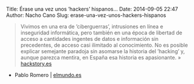 Title: Érase una vez unos ’hackers’ hispanos...
Date: 2014-09-05 22:47
Author: Nacho Cano
Slug: erase-una-vez-unos-hackers-hispanos

> Vivimos en una era de ’ciberguerras’, intrusiones en línea e
> inseguridad informática, pero también en una época de libertad de
> acceso a cantidades ingentes de datos e información sin precedentes,
> de acceso casi ilimitado al conocimiento. No es posible explicar
> semejante paradoja sin asomarse la historia del ’hacking’ y, aunque
> parezca mentira, en España esa historia es apasionante. »
> [hackstory.es][]

- Pablo Romero | [elmundo.es][]

  [hackstory.es]: http://hackstory.es/
    "hackstory.es"
  [elmundo.es]: http://www.elmundo.es/tecnologia/2014/08/29/53ff4ce4e2704eb34f8b4588.html
    "Érase una vez unos 'hackers' hispanos..."
